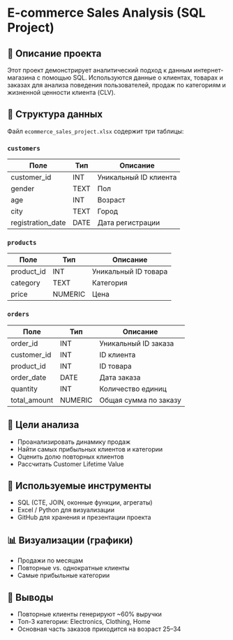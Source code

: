 # E-commerce Sales Analysis (SQL Project)

## 📌 Описание проекта
Этот проект демонстрирует аналитический подход к данным интернет-магазина с помощью SQL. Используются данные о клиентах, товарах и заказах для анализа поведения пользователей, продаж по категориям и жизненной ценности клиента (CLV).

## 🧩 Структура данных
Файл `ecommerce_sales_project.xlsx` содержит три таблицы:

### `customers`

| Поле              | Тип     | Описание                  |
|-------------------|---------|----------------------------|
| customer_id       | INT     | Уникальный ID клиента     |
| gender            | TEXT    | Пол                       |
| age               | INT     | Возраст                   |
| city              | TEXT    | Город                     |
| registration_date | DATE    | Дата регистрации          |

### `products`

| Поле       | Тип     | Описание                   |
|------------|---------|-----------------------------|
| product_id | INT     | Уникальный ID товара        |
| category   | TEXT    | Категория                   |
| price      | NUMERIC | Цена                        |

### `orders`

| Поле         | Тип     | Описание                    |
|--------------|---------|------------------------------|
| order_id     | INT     | Уникальный ID заказа        |
| customer_id  | INT     | ID клиента                  |
| product_id   | INT     | ID товара                   |
| order_date   | DATE    | Дата заказа                 |
| quantity     | INT     | Количество единиц           |
| total_amount | NUMERIC | Общая сумма по заказу       |

## 🎯 Цели анализа
- Проанализировать динамику продаж
- Найти самых прибыльных клиентов и категории
- Оценить долю повторных клиентов
- Рассчитать Customer Lifetime Value

## 🔧 Используемые инструменты
- SQL (CTE, JOIN, оконные функции, агрегаты)
- Excel / Python для визуализации
- GitHub для хранения и презентации проекта

## 📊 Визуализации (графики)
- Продажи по месяцам
- Повторные vs. однократные клиенты
- Самые прибыльные категории

## 🧠 Выводы
- Повторные клиенты генерируют ~60% выручки
- Топ-3 категории: Electronics, Clothing, Home
- Основная часть заказов приходится на возраст 25–34
